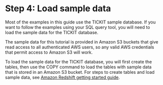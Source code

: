 # Step 4: Load sample data<a name="cm-dev-t-load-sample-data"></a>

Most of the examples in this guide use the TICKIT sample database\. If you want to follow the examples using your SQL query tool, you will need to load the sample data for the TICKIT database\.

The sample data for this tutorial is provided in Amazon S3 buckets that give read access to all authenticated AWS users, so any valid AWS credentials that permit access to Amazon S3 will work\. 

To load the sample data for the TICKIT database, you will first create the tables, then use the COPY command to load the tables with sample data that is stored in an Amazon S3 bucket\. For steps to create tables and load sample data, see [Amazon Redshift getting started guide](https://docs.aws.amazon.com/redshift/latest/gsg/getting-started.html)\.